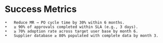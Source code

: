 # Success Metrics

	•	Reduce MR → PO cycle time by 30% within 6 months.
	•	≥ 90% of approvals completed within SLA (e.g., 3 days).
	•	≥ 70% adoption rate across target user base by month 6.
	•	Supplier database ≥ 80% populated with complete data by month 3.

